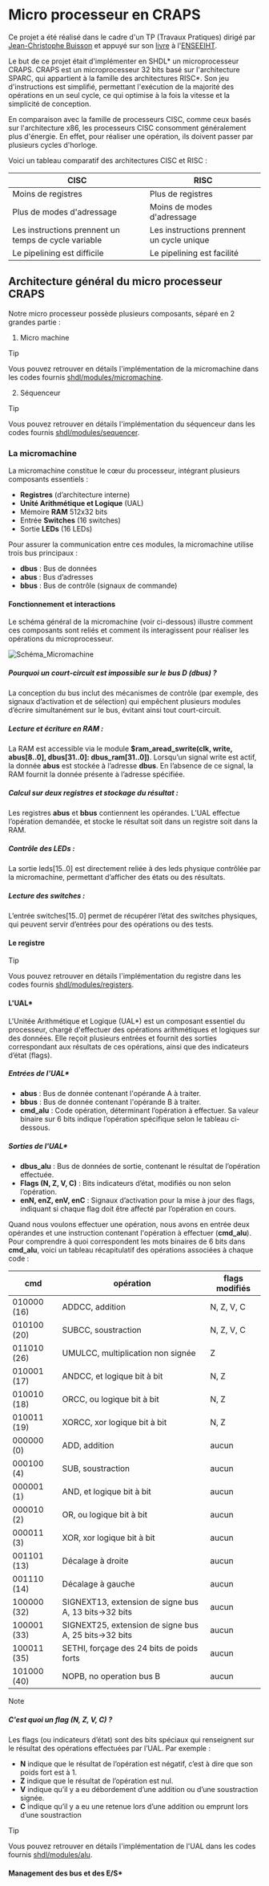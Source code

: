 # Micro processeur en CRAPS
Ce projet a été réalisé dans le cadre d'un TP (Travaux Pratiques) dirigé par  [Jean-Christophe Buisson](https://fr.linkedin.com/in/jean-christophe-buisson) et appuyé sur son  [livre](https://amazon.fr/stores/Jean-Christophe-Buisson/author/B004N2KQXM) à l'[ENSEEIHT](https://www.enseeiht.fr/).


Le but de ce projet était d'implémenter en SHDL* un microprocesseur CRAPS. CRAPS est un microprocesseur 32 bits basé sur l'architecture SPARC, qui appartient à la famille des architectures RISC*. Son jeu d'instructions est simplifié, permettant l'exécution de la majorité des opérations en un seul cycle, ce qui optimise à la fois la vitesse et la simplicité de conception.

En comparaison avec la famille de processeurs CISC, comme ceux basés sur l'architecture x86, les processeurs CISC consomment généralement plus d'énergie. En effet, pour réaliser une opération, ils doivent passer par plusieurs cycles d'horloge.

Voici un tableau comparatif des architectures CISC et RISC :

| **CISC**                                            | **RISC**                                          |
|-----------------------------------------------------|---------------------------------------------------|
| Moins de registres                                  | Plus de registres                                 |
| Plus de modes d'adressage                           | Moins de modes d'adressage                        |
| Les instructions prennent un temps de cycle variable| Les instructions prennent un cycle unique         |
| Le pipelining est difficile                         | Le pipelining est facilité                        |
</p>



## Architecture général du micro processeur CRAPS
Notre micro processeur possède plusieurs composants, séparé en 2 grandes partie :
1. Micro machine
> [!TIP]
> Vous pouvez retrouver en détails l'implémentation de la micromachine dans les codes fournis [shdl/modules/micromachine](https://github.com/Darcolosse/craps-microprocessor/blob/main/shdl/modules/micromachine).
2. Séquenceur
> [!TIP]
> Vous pouvez retrouver en détails l'implémentation du séquenceur dans les codes fournis [shdl/modules/sequencer](https://github.com/Darcolosse/craps-microprocessor/blob/main/shdl/modules/sequencer).



### La micromachine

La micromachine constitue le cœur du processeur, intégrant plusieurs composants essentiels :
- **Registres** (d’architecture interne)
- **Unité Arithmétique et Logique** (UAL)
- Mémoire **RAM** 512x32 bits
- Entrée **Switches** (16 switches)
- Sortie **LEDs** (16 LEDs)

Pour assurer la communication entre ces modules, la micromachine utilise trois bus principaux :
- **dbus** : Bus de données
- **abus** : Bus d’adresses
- **bbus** : Bus de contrôle (signaux de commande)

#### Fonctionnement et interactions
Le schéma général de la micromachine (voir ci-dessous) illustre comment ces composants sont reliés et comment ils interagissent pour réaliser les opérations du microprocesseur.

![Schéma_Micromachine](./doc/MICROMACHINE.svg)

##### Pourquoi un court-circuit est impossible sur le bus D (dbus) ?
La conception du bus inclut des mécanismes de contrôle (par exemple, des signaux d’activation et de sélection) qui empêchent plusieurs modules d’écrire simultanément sur le bus, évitant ainsi tout court-circuit.

##### Lecture et écriture en RAM :
La RAM est accessible via le module **$ram_aread_swrite(clk, write, abus[8..0], dbus[31..0]: dbus_ram[31..0])**. Lorsqu’un signal write est actif, la donnée **abus** est stockée à l’adresse **dbus**. En l’absence de ce signal, la RAM fournit la donnée présente à l’adresse spécifiée.

##### Calcul sur deux registres et stockage du résultat :
Les registres **abus** et **bbus** contiennent les opérandes. L’UAL effectue l’opération demandée, et stocke le résultat soit dans un registre soit dans la RAM.

##### Contrôle des LEDs :
La sortie leds[15..0] est directement reliée à des leds physique contrôlée par la micromachine, permettant d’afficher des états ou des résultats.

##### Lecture des switches :
L’entrée switches[15..0] permet de récupérer l’état des switches physiques, qui peuvent servir d’entrées pour des opérations ou des tests.

#### Le registre

> [!TIP]
> Vous pouvez retrouver en détails l'implémentation du registre dans les codes fournis [shdl/modules/registers](https://github.com/Darcolosse/craps-microprocessor/blob/main/shdl/modules/registers).

#### L'UAL*
L'Unitée Arithmétique et Logique (UAL*) est un composant essentiel du processeur, chargé d'effectuer des opérations arithmétiques et logiques sur des données. Elle reçoit plusieurs entrées et fournit des sorties correspondant aux résultats de ces opérations, ainsi que des indicateurs d’état (flags).

##### Entrées de l'UAL*
- **abus** : Bus de donnée contenant l'opérande A à traiter.
- **bbus** : Bus de donnée contenant l'opérande B à traiter.
- **cmd_alu** : Code opération, déterminant l’opération à effectuer. Sa valeur binaire sur 6 bits indique l’opération spécifique selon le tableau ci-dessous.

##### Sorties de l'UAL*
- **dbus_alu** : Bus de données de sortie, contenant le résultat de l’opération effectuée.
- **Flags (N, Z, V, C)** : Bits indicateurs d’état, modifiés ou non selon l’opération.
- **enN, enZ, enV, enC** : Signaux d’activation pour la mise à jour des flags, indiquant si chaque flag doit être affecté par l’opération en cours.


Quand nous voulons effectuer une opération, nous avons en entrée deux opérandes et une instruction contenant l'opération à effectuer (**cmd_alu**). Pour comprendre à quoi correspondent les mots binaires de 6 bits dans **cmd_alu**, voici un tableau récapitulatif des opérations associées à chaque code :

| cmd         | opération                                            | flags modifiés      |
|-------------|------------------------------------------------------|---------------------|
| 010000 (16) | ADDCC, addition                                      | N, Z, V, C          |
| 010100 (20) | SUBCC, soustraction                                  | N, Z, V, C          |
| 011010 (26) | UMULCC, multiplication non signée                    | Z                   |
| 010001 (17) | ANDCC, et logique bit à bit                          | N, Z                |
| 010010 (18) | ORCC, ou logique bit à bit                           | N, Z                |
| 010011 (19) | XORCC, xor logique bit à bit                         | N, Z                |
| 000000 (0)  | ADD, addition                                        | aucun               |
| 000100 (4)  | SUB, soustraction                                    | aucun               |
| 000001 (1)  | AND, et logique bit à bit                            | aucun               |
| 000010 (2)  | OR, ou logique bit à bit                             | aucun               |
| 000011 (3)  | XOR, xor logique bit à bit                           | aucun               |
| 001101 (13) | Décalage à droite                                    | aucun               |
| 001110 (14) | Décalage à gauche                                    | aucun               |
| 100000 (32) | SIGNEXT13, extension de signe bus A, 13 bits→32 bits | aucun               |
| 100001 (33) | SIGNEXT25, extension de signe bus A, 25 bits→32 bits | aucun               |
| 100011 (35) | SETHI, forçage des 24 bits de poids forts            | aucun               |
| 101000 (40) | NOPB, no operation bus B                             | aucun               |
> [!NOTE]
> ##### C'est quoi un flag (N, Z, V, C) ?
> Les flags (ou indicateurs d’état) sont des bits spéciaux qui renseignent sur le résultat des opérations effectuées par l’UAL. Par exemple :
> - **N** indique que le résultat de l’opération est négatif, c’est à dire que son poids fort est à 1.
>- **Z** indique que le résultat de l’opération est nul.
>- **V** indique qu’il y a eu débordement d’une addition ou d’une soustraction signée.
>- **C** indique qu’il y a eu une retenue lors d’une addition ou emprunt lors d’une soustraction

> [!TIP]
> Vous pouvez retrouver en détails l'implémentation de l'UAL dans les codes fournis [shdl/modules/alu](https://github.com/Darcolosse/craps-microprocessor/blob/main/shdl/modules/alu).


#### Management des bus et des E/S*
